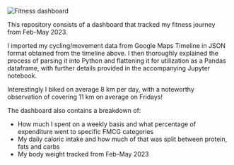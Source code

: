 ![Fitness dashboard](https://github.com/satyajitdutt-data/Personal-Fitness/assets/144555009/cbe3f23b-f2d5-4180-b553-55f61874707f)

This repository consists of a dashboard that tracked my fitness journey from Feb-May 2023. 

I imported my cycling/movement data from Google Maps Timeline in JSON format obtained from the timeline above. I then thoroughly 
explained the process of parsing it into Python and flattening it for utilization as a Pandas dataframe, with further details 
provided in the accompanying Jupyter notebook.

Interestingly I biked on average 8 km per day, with a noteworthy observation of covering 11 km on average on Fridays!

The dashboard also contains a breakdown of:
- How much I spent on a weekly basis and what percentage of expenditure went to specific FMCG categories
- My daily caloric intake and how much of that was split between protein, fats and carbs
- My body weight tracked from Feb-May 2023
